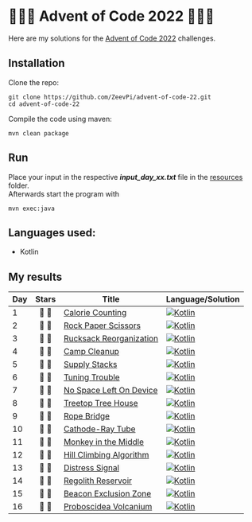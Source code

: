 # 🎄🎁🎄 Advent of Code 2022 🎄🎁🎄

Here are my solutions for the [Advent of Code 2022](https://adventofcode.com/2022) challenges.

## Installation

Clone the repo:

```
git clone https://github.com/ZeevPi/advent-of-code-22.git
cd advent-of-code-22
```

Compile the code using maven:

```
mvn clean package
```

## Run

Place your input in the respective **_input_day_xx.txt_** file in the [resources](src/main/resources) folder.<br>
Afterwards start the program with

```
mvn exec:java
```

## Languages used:

- Kotlin

## My results

| Day | Stars | Title                                                           | Language/Solution                                                                                                                      |
|-----|:-----:|-----------------------------------------------------------------|----------------------------------------------------------------------------------------------------------------------------------------|
| 1   | 🌟 🌟 | [Calorie Counting](https://adventofcode.com/2022/day/1)         | [![Kotlin](https://img.shields.io/badge/Kotlin-0095D5?style=for-the-badge&logo=Kotlin&logoColor=white)](src/main/kotlin/days/Day01.kt) |
| 2   | 🌟 🌟 | [Rock Paper Scissors](https://adventofcode.com/2022/day/2)      | [![Kotlin](https://img.shields.io/badge/Kotlin-0095D5?style=for-the-badge&logo=Kotlin&logoColor=white)](src/main/kotlin/days/Day02.kt) |
| 3   | 🌟 🌟 | [Rucksack Reorganization](https://adventofcode.com/2022/day/3)  | [![Kotlin](https://img.shields.io/badge/Kotlin-0095D5?style=for-the-badge&logo=Kotlin&logoColor=white)](src/main/kotlin/days/Day03.kt) |
| 4   | 🌟 🌟 | [Camp Cleanup](https://adventofcode.com/2022/day/4)             | [![Kotlin](https://img.shields.io/badge/Kotlin-0095D5?style=for-the-badge&logo=Kotlin&logoColor=white)](src/main/kotlin/days/Day04.kt) |
| 5   | 🌟 🌟 | [Supply Stacks](https://adventofcode.com/2022/day/5)            | [![Kotlin](https://img.shields.io/badge/Kotlin-0095D5?style=for-the-badge&logo=Kotlin&logoColor=white)](src/main/kotlin/days/Day05.kt) |
| 6   | 🌟 🌟 | [Tuning Trouble](https://adventofcode.com/2022/day/6)           | [![Kotlin](https://img.shields.io/badge/Kotlin-0095D5?style=for-the-badge&logo=Kotlin&logoColor=white)](src/main/kotlin/days/Day06.kt) |
| 7   | 🌟 🌟 | [No Space Left On Device](https://adventofcode.com/2022/day/7)  | [![Kotlin](https://img.shields.io/badge/Kotlin-0095D5?style=for-the-badge&logo=Kotlin&logoColor=white)](src/main/kotlin/days/Day07.kt) |
| 8   | 🌟 🌟 | [Treetop Tree House](https://adventofcode.com/2022/day/8)       | [![Kotlin](https://img.shields.io/badge/Kotlin-0095D5?style=for-the-badge&logo=Kotlin&logoColor=white)](src/main/kotlin/days/Day08.kt) |
| 9   | 🌟 🌟 | [Rope Bridge](https://adventofcode.com/2022/day/9)              | [![Kotlin](https://img.shields.io/badge/Kotlin-0095D5?style=for-the-badge&logo=Kotlin&logoColor=white)](src/main/kotlin/days/Day09.kt) |
| 10  | 🌟 🌟 | [Cathode-Ray Tube](https://adventofcode.com/2022/day/10)        | [![Kotlin](https://img.shields.io/badge/Kotlin-0095D5?style=for-the-badge&logo=Kotlin&logoColor=white)](src/main/kotlin/days/Day10.kt) |
| 11  | 🌟 🌟 | [Monkey in the Middle](https://adventofcode.com/2022/day/11)    | [![Kotlin](https://img.shields.io/badge/Kotlin-0095D5?style=for-the-badge&logo=Kotlin&logoColor=white)](src/main/kotlin/days/Day11.kt) |
| 12  | 🌟 🌟 | [Hill Climbing Algorithm](https://adventofcode.com/2022/day/12) | [![Kotlin](https://img.shields.io/badge/Kotlin-0095D5?style=for-the-badge&logo=Kotlin&logoColor=white)](src/main/kotlin/days/Day12.kt) |
| 13  | 🌟 🌟 | [Distress Signal](https://adventofcode.com/2022/day/13)         | [![Kotlin](https://img.shields.io/badge/Kotlin-0095D5?style=for-the-badge&logo=Kotlin&logoColor=white)](src/main/kotlin/days/Day13.kt) |
| 14  | 🌟 🌟 | [Regolith Reservoir](https://adventofcode.com/2022/day/14)      | [![Kotlin](https://img.shields.io/badge/Kotlin-0095D5?style=for-the-badge&logo=Kotlin&logoColor=white)](src/main/kotlin/days/Day14.kt) |
| 15  | 🌟 🌟 | [Beacon Exclusion Zone](https://adventofcode.com/2022/day/15)   | [![Kotlin](https://img.shields.io/badge/Kotlin-0095D5?style=for-the-badge&logo=Kotlin&logoColor=white)](src/main/kotlin/days/Day15.kt) |
| 16  | 🌟 🌟 | [Proboscidea Volcanium](https://adventofcode.com/2022/day/16)   | [![Kotlin](https://img.shields.io/badge/Kotlin-0095D5?style=for-the-badge&logo=Kotlin&logoColor=white)](src/main/kotlin/days/Day16.kt) |
